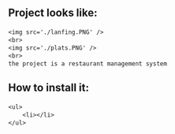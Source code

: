 ## Project looks like:
    <img src='./lanfing.PNG' />
    <br>
    <img src='./plats.PNG' />
    <br>
    the project is a restaurant management system
## How to install it:
    <ul>
        <li></li>
    </ul>